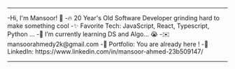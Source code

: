 <hr>
-Hi, I'm Mansoor! 👋
-🔥 20 Year's Old Software Developer grinding hard to make something cool
-✨ Favorite Tech: JavaScript, React, Typescript, Python ...
-📓 I’m currently learning DS and Algo... 😭
-✉️ mansoorahmedy2k@gmail.com
-🎨 Portfolio: You are already here !
-💼 LinkedIn: https://www.linkedin.com/in/mansoor-ahmed-23b509147/
<hr>
